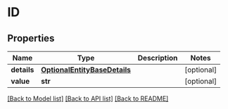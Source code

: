 # ID


## Properties
Name | Type | Description | Notes
------------ | ------------- | ------------- | -------------
**details** | [**OptionalEntityBaseDetails**](OptionalEntityBaseDetails.md) |  | [optional] 
**value** | **str** |  | [optional] 

[[Back to Model list]](../README.md#documentation-for-models) [[Back to API list]](../README.md#documentation-for-api-endpoints) [[Back to README]](../README.md)


